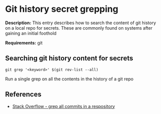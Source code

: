 # Git history secret grepping

**Description:** This entry describes how to search the content of git history on a local repo for secrets. These are commonly found on systems after gaining an initial foothold

**Requirements:** git

## Searching git history content for secrets

```
git grep '<keyword>' $(git rev-list --all)
```

Run a single grep on all the contents in the history of a git repo
  
## References
* [Stack Overflow - grep all commits in a respository](https://stackoverflow.com/questions/50206886/grep-all-commits-in-a-repository)